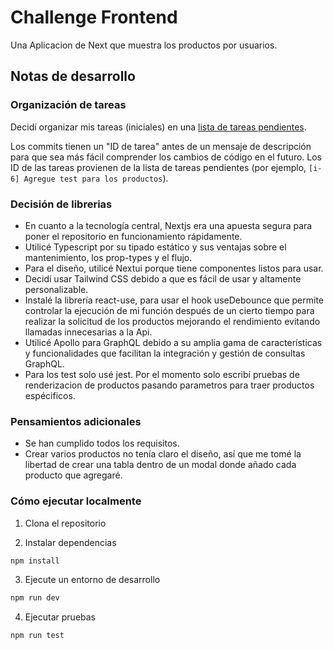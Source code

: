 # Challenge Frontend

Una Aplicacion de Next que muestra los productos por usuarios.

## Notas de desarrollo

### Organización de tareas

Decidí organizar mis tareas (iniciales) en una [lista de tareas pendientes](https://github.com/brunochan2001/Challenge/issues/1).

Los commits tienen un "ID de tarea" antes de un mensaje de descripción para que sea más fácil comprender los cambios de código en el futuro. Los ID de las tareas provienen de la lista de tareas pendientes (por ejemplo, `[i-6] Agregue test para los productos`).

### Decisión de librerias

- En cuanto a la tecnología central, Nextjs era una apuesta segura para poner el repositorio en funcionamiento rápidamente.
- Utilicé Typescript por su tipado estático y sus ventajas sobre el mantenimiento, los prop-types y el flujo.
- Para el diseño, utilicé Nextui porque tiene componentes listos para usar.
- Decidí usar Tailwind CSS debido a que es fácil de usar y altamente personalizable.
- Instalé la librería react-use, para usar el hook useDebounce que permite controlar la ejecución de mi función después de un cierto tiempo para realizar la solicitud de los productos mejorando el rendimiento evitando llamadas innecesarias a la Api.
- Utilicé Apollo para GraphQL debido a su amplia gama de características y funcionalidades que facilitan la integración y gestión de consultas GraphQL.
- Para los test solo usé jest. Por el momento solo escribí pruebas de renderizacion de productos pasando parametros para traer productos espécificos.

### Pensamientos adicionales

- Se han cumplido todos los requisitos.
- Crear varios productos no tenía claro el diseño, así que me tomé la libertad de crear una tabla dentro de un modal donde añado cada producto que agregaré.

### Cómo ejecutar localmente

1. Clona el repositorio

2. Instalar dependencias

```bash
npm install
```

3. Ejecute un entorno de desarrollo

```bash
npm run dev
```

4. Ejecutar pruebas

```bash
npm run test
```
